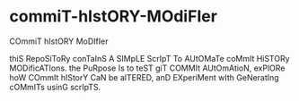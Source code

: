 # commiT-hIstORY-MOdiFIer
COmmiT hIstORY MoDIfIer

thiS RepoSiToRy conTaInS A SIMpLE ScrIpT To AUtOMaTe coMmIt HiSTORy MODificATIons. the PuRpose Is to teST giT COMMIt AUtOmAtioN, exPlORe hoW COmmIt hIStorY CaN be alTERED, anD EXperiMent wIth GeNeratIng cOMmITs usinG scrIpTS.
